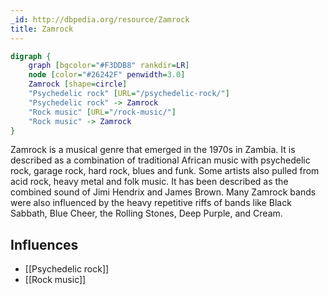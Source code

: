 ```yaml
---
_id: http://dbpedia.org/resource/Zamrock
title: Zamrock
---
```


```dot
digraph {
	graph [bgcolor="#F3DDB8" rankdir=LR]
	node [color="#26242F" penwidth=3.0]
	Zamrock [shape=circle]
	"Psychedelic rock" [URL="/psychedelic-rock/"]
	"Psychedelic rock" -> Zamrock
	"Rock music" [URL="/rock-music/"]
	"Rock music" -> Zamrock
}
```

Zamrock is a musical genre that emerged in the 1970s in Zambia. It is described as a combination of traditional African music with psychedelic rock, garage rock, hard rock, blues and funk. Some artists also pulled from acid rock, heavy metal and folk music. It has been described as the combined sound of Jimi Hendrix and James Brown. Many Zamrock bands were also influenced by the heavy repetitive riffs of bands like Black Sabbath, Blue Cheer, the Rolling Stones, Deep Purple, and Cream.

## Influences

- [[Psychedelic rock]]
- [[Rock music]]
